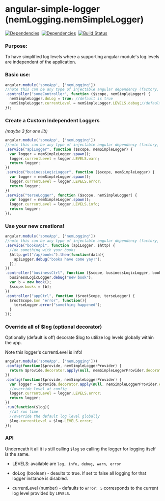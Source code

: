 angular-simple-logger (nemLogging.nemSimpleLogger)
==============
[![Dependencies](https://david-dm.org/nmccready/angular-simple-logger.png)](https://david-dm.org/nmccready/angular-simple-logger)&nbsp;
[![Dependencies](https://david-dm.org/nmccready/angular-simple-logger.png)](https://david-dm.org/nmccready/angular-simple-logger)&nbsp;
[![Build Status](https://travis-ci.org/nmccready/angular-simple-logger.png?branch=master)](https://travis-ci.org/nmccready/angular-simple-logger)


### Purpose:
To have simplified log levels where a supporting angular module's log levels are independent of the application.


### Basic use:

```js
angular.module('someApp', ['nemLogging'])
//note this can be any type of injectable angular dependency (factory, service.. etc)
.controller("someController", function ($scope, nemSimpleLogger) {
  nemSimpleLogger.doLog = true; //default is true
  nemSimpleLogger.currentLevel = nemSimpleLogger.LEVELS.debug;//defaults to error only
});  
```

### Create a Custom Independent Loggers
*(maybe 3 for one lib)*

```js
angular.module('someApp', ['nemLogging'])
//note this can be any type of injectable angular dependency (factory, service.. etc)
.service("apiLogger", function ($scope, nemSimpleLogger) {
  var logger = nemSimpleLogger.spawn();
  logger.currentLevel = logger.LEVELS.warn;
  return logger;
})
.service("businessLogicLogger", function ($scope, nemSimpleLogger) {
  var logger = nemSimpleLogger.spawn();
  logger.currentLevel = logger.LEVELS.error;
  return logger;
})
.service("terseLogger", function ($scope, nemSimpleLogger) {
  var logger = nemSimpleLogger.spawn();
  logger.currentLevel = logger.LEVELS.info;
  return logger;
});
```

### Use your new creations!

```js
angular.module('someApp', ['nemLogging'])
//note this can be any type of injectable angular dependency (factory, service.. etc)
.service("booksApi", function (apiLogger, $http) {
  //do something with your books
  $http.get("/ap/books").then(function(data){
    apiLogger.debug("books have come yay!");
  });
})
.controller("businessCtrl", function ($scope, businessLogicLogger, book) {
  businessLogicLogger.debug("new book");
  var b = new book();
  $scope.books = [b];
})
.controller("appCtrl", function ($rootScope, terseLogger) {
  $rootScope.$on "error", function(){
    terseLogger.error("something happened");
  }
});
```

### Override all of $log (optional decorator)

Optionally (default is off) decorate $log to utilize log levels globally within the app.

Note this logger's currentLevel is info!

```js
angular.module('someApp', ['nemLogging']))
.config(function($provide, nemSimpleLoggerProvider) {
  return $provide.decorator.apply(null, nemSimpleLoggerProvider.decorator);
})
.config(function($provide, nemSimpleLoggerProvider) {
  var logger = $provide.decorator.apply(null, nemSimpleLoggerProvider.decorator);
  //override level at config
  logger.currentLevel = logger.LEVELS.error;
  return logger;
})
.run(function($log){
  //at run time
  //override the default log level globally
  $log.currentLevel = $log.LEVELS.error;
});
```

### API
Underneath it all it is still calling `$log` so calling the logger for logging itself is the same.

- LEVELS: available are `log, info, debug, warn, error`

- doLog (boolean) - deaults to true. If set to false all logging for that logger instance is disabled.

- currentLevel (number) - defaults to `error: 5` corresponds to the current log level provided by `LEVELS`.
